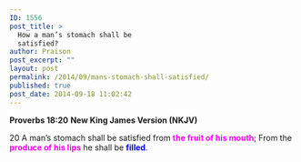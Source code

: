 ```yaml
---
ID: 1556
post_title: >
  How a man’s stomach shall be
  satisfied?
author: Praison
post_excerpt: ""
layout: post
permalink: /2014/09/mans-stomach-shall-satisfied/
published: true
post_date: 2014-09-18 11:02:42
---
```

<strong>Proverbs 18:20</strong>
<strong> New King James Version (NKJV)</strong>

20 A man’s stomach shall be satisfied from <span style="color: #ff00ff;"><strong>the fruit of his mouth</strong></span>;
From the <span style="color: #ff00ff;"><strong>produce of his lips</strong></span> he shall be <strong><span style="color: #0000ff;">filled</span></strong>.